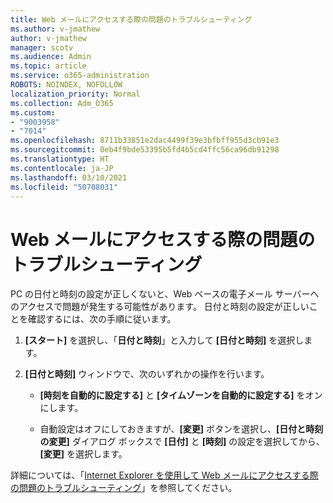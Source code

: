 ```yaml
---
title: Web メールにアクセスする際の問題のトラブルシューティング
ms.author: v-jmathew
author: v-jmathew
manager: scotv
ms.audience: Admin
ms.topic: article
ms.service: o365-administration
ROBOTS: NOINDEX, NOFOLLOW
localization_priority: Normal
ms.collection: Adm_O365
ms.custom:
- "9003958"
- "7014"
ms.openlocfilehash: 8711b33851e2dac4499f39e3bfbff955d3cb91e3
ms.sourcegitcommit: 0eb4f9bde53395b5fd4b5cd4ffc56ca96db91298
ms.translationtype: HT
ms.contentlocale: ja-JP
ms.lasthandoff: 03/10/2021
ms.locfileid: "50708031"
---
```

# <a name="troubleshoot-problems-with-accessing-webmail"></a>Web メールにアクセスする際の問題のトラブルシューティング

PC の日付と時刻の設定が正しくないと、Web ベースの電子メール サーバーへのアクセスで問題が発生する可能性があります。 日付と時刻の設定が正しいことを確認するには、次の手順に従います。

1. **[スタート]** を選択し、「**日付と時刻**」と入力して **[日付と時刻]** を選択します。
2. **[日付と時刻]** ウィンドウで、次のいずれかの操作を行います。

    - **[時刻を自動的に設定する]** と **[タイムゾーンを自動的に設定する]** をオンにします。

    - 自動設定はオフにしておきますが、**[変更]** ボタンを選択し、**[日付と時刻の変更]** ダイアログ ボックスで **[日付]** と **[時刻]** の設定を選択してから、**[変更]** を選択します。

詳細については、「[Internet Explorer を使用して Web メールにアクセスする際の問題のトラブルシューティング](https://answers.microsoft.com/windows/forum/all/problem-accessing-email-through-ie/41f871f3-6df3-4bc9-a5bd-7f71651a2888)」を参照してください。
